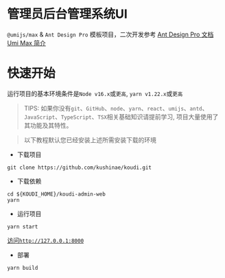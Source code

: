 # 管理员后台管理系统UI

`@umijs/max` & `Ant Design Pro` 模板项目，二次开发参考 [Ant Design Pro 文档](https://next.umijs.org/zh-CN/docs/max/introduce) [Umi Max 简介](https://pro.ant.design/zh-CN/docs/overview/)

# 快速开始

运行项目的基本环境条件是`Node v16.x`或`更高`, `yarn v1.22.x`或`更高`

> TIPS: 如果你没有`git`、`GitHub`、`node`、`yarn`、`react`、`umijs`、`antd`、`JavaScript`、`TypeScript`、`TSX`相关基础知识请提前学习, 项目大量使用了其功能及其特性。

> 以下教程默认您已经安装上述所需安装下载的环境

- 下载项目

```
git clone https://github.com/kushinae/koudi.git
```

- 下载依赖

```
cd ${KOUDI_HOME}/koudi-admin-web
yarn
```

- 运行项目

```
yarn start
```

[访问`http://127.0.0.1:8000`](http://127.0.0.1:8000)

- 部署

```
yarn build
```